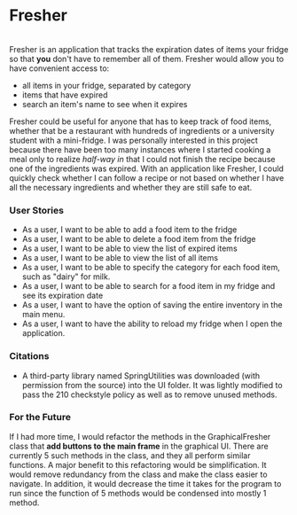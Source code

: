 # Fresher
\
Fresher is an application that tracks the expiration dates
of items your fridge so that **you** don't have to remember all 
of them. Fresher would allow you to have convenient access to:

- all items in your fridge, separated by category
- items that have expired
- search an item's name to see when it expires


Fresher could be useful for anyone that has to keep track of 
food items, whether that be a restaurant with hundreds of 
ingredients or a university student with a mini-fridge. 
I was personally interested in this project because there 
have been too many instances where I started cooking a meal 
only to realize _half-way in_ that I could not finish the 
recipe because one of the ingredients was expired. With an 
application like Fresher, I could quickly check whether I can
follow a recipe or not based on whether I have all the 
necessary ingredients and whether they are still 
safe to eat.

### User Stories
- As a user, I want to be able to add a food item to the fridge
- As a user, I want to be able to delete a food item from the fridge
- As a user, I want to be able to view the list of expired items
- As a user, I want to be able to view the list of all items
- As a user, I want to be able to specify the category for each food item, such as "dairy" for milk.
- As a user, I want to be able to search for a food item in my fridge and see its expiration date
- As a user, I want to have the option of saving the entire inventory in the main menu.
- As a user, I want to have the ability to reload my fridge when I open the application.
   

### Citations
- A third-party library named SpringUtilities was downloaded 
  (with permission from the source) into the UI folder. It was lightly
  modified to pass the 210 checkstyle policy as well as to remove unused methods.

### For the Future
If I had more time, I would refactor the methods in the
GraphicalFresher class that **add buttons to the main frame** 
in the graphical UI. There are currently 5 such methods in
the class, and they all perform similar functions. A major 
benefit to this refactoring would be simplification. It would
remove redundancy from the class and make the class easier
to navigate. In addition, it would decrease the time it takes
for the program to run since the function of 5 methods would
be condensed into mostly 1 method. 
